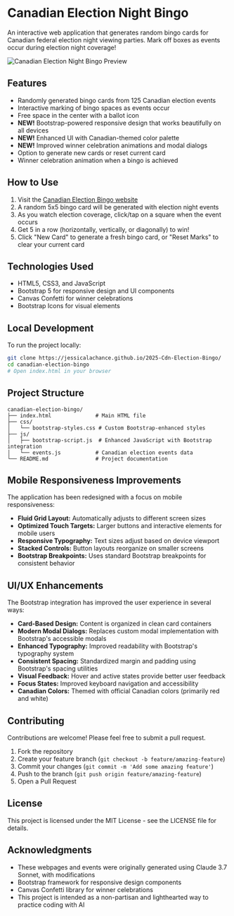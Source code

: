 # Canadian Election Night Bingo

An interactive web application that generates random bingo cards for Canadian federal election night viewing parties. Mark off boxes as events occur during election night coverage!

![Canadian Election Night Bingo Preview](https://cdn.jsdelivr.net/npm/bootstrap-icons@1.11.0/icons/check-square-fill.svg)

## Features

- Randomly generated bingo cards from 125 Canadian election events
- Interactive marking of bingo spaces as events occur
- Free space in the center with a ballot icon
- **NEW!** Bootstrap-powered responsive design that works beautifully on all devices
- **NEW!** Enhanced UI with Canadian-themed color palette
- **NEW!** Improved winner celebration animations and modal dialogs
- Option to generate new cards or reset current card
- Winner celebration animation when a bingo is achieved

## How to Use

1. Visit the [Canadian Election Bingo website](https://jessicalachance.github.io/2025-Cdn-Election-Bingo/)
2. A random 5x5 bingo card will be generated with election night events
3. As you watch election coverage, click/tap on a square when the event occurs
4. Get 5 in a row (horizontally, vertically, or diagonally) to win!
5. Click "New Card" to generate a fresh bingo card, or "Reset Marks" to clear your current card

## Technologies Used

- HTML5, CSS3, and JavaScript
- Bootstrap 5 for responsive design and UI components
- Canvas Confetti for winner celebrations
- Bootstrap Icons for visual elements

## Local Development

To run the project locally:

```bash
git clone https://jessicalachance.github.io/2025-Cdn-Election-Bingo/
cd canadian-election-bingo
# Open index.html in your browser
```

## Project Structure

```
canadian-election-bingo/
├── index.html              # Main HTML file
├── css/
│   └── bootstrap-styles.css # Custom Bootstrap-enhanced styles
├── js/
│   ├── bootstrap-script.js  # Enhanced JavaScript with Bootstrap integration
│   └── events.js           # Canadian election events data
└── README.md               # Project documentation
```

## Mobile Responsiveness Improvements

The application has been redesigned with a focus on mobile responsiveness:

- **Fluid Grid Layout:** Automatically adjusts to different screen sizes
- **Optimized Touch Targets:** Larger buttons and interactive elements for mobile users
- **Responsive Typography:** Text sizes adjust based on device viewport
- **Stacked Controls:** Button layouts reorganize on smaller screens
- **Bootstrap Breakpoints:** Uses standard Bootstrap breakpoints for consistent behavior

## UI/UX Enhancements

The Bootstrap integration has improved the user experience in several ways:

- **Card-Based Design:** Content is organized in clean card containers
- **Modern Modal Dialogs:** Replaces custom modal implementation with Bootstrap's accessible modals
- **Enhanced Typography:** Improved readability with Bootstrap's typography system
- **Consistent Spacing:** Standardized margin and padding using Bootstrap's spacing utilities
- **Visual Feedback:** Hover and active states provide better user feedback
- **Focus States:** Improved keyboard navigation and accessibility
- **Canadian Colors:** Themed with official Canadian colors (primarily red and white)

## Contributing

Contributions are welcome! Please feel free to submit a pull request.

1. Fork the repository
2. Create your feature branch (`git checkout -b feature/amazing-feature`)
3. Commit your changes (`git commit -m 'Add some amazing feature'`)
4. Push to the branch (`git push origin feature/amazing-feature`)
5. Open a Pull Request

## License

This project is licensed under the MIT License - see the LICENSE file for details.

## Acknowledgments

- These webpages and events were originally generated using Claude 3.7 Sonnet, with modifications
- Bootstrap framework for responsive design components
- Canvas Confetti library for winner celebrations
- This project is intended as a non-partisan and lighthearted way to practice coding with AI